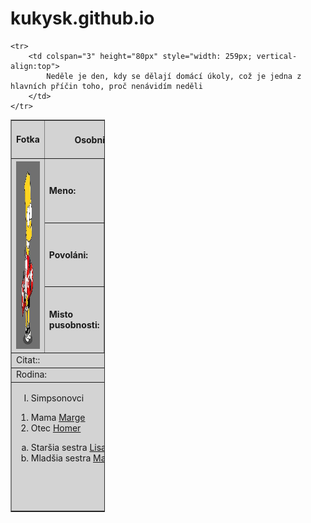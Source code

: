 # kukysk.github.io
<!DOCTYPE html>
<html>
<head>
<title>Page Title</title>
</head>
<body>



<table style="width:30%" border="1" bgcolor="#D3D3D3">


  <tr>
    <td style="width:50%"><h4>Fotka</h4></td>
    <th colspan="2">Osobni udaje</th>
  </tr>


<tr>
    <th height="20px" rowspan="3"><img src="bart.jpg" width="300px" height="300px"></th>
    <td><h4>Meno:</h4></td>
    </td>
	<td>Bart</td>
</tr>
<tr>
    <td><h4>Povoláni:</h4></td>
	<td>Zapalkár</td>
  </tr>
  <tr>
    <td><h4>Misto pusobnosti:<h4></td>
	<td height="100px"td align="center">Springfield:</td>
  </tr>

  <tr>
  	<td colspan="3">Citat::</td>
  </tr>



  <tr>
   
    <tr>
        <td colspan="3" height="80px" style="width: 259px; vertical-align:top">
            Neděle je den, kdy se dělají domácí úkoly, což je jedna z hlavních příčin toho, proč nenávidím neděli
        </td>
    </tr>

  </tr>

  <tr>
  	<td colspan="3">Rodina:</td>
  </tr>


  <tr>

   <td colspan="3" height="200px" style="width: 259px; vertical-align:top">
       
<ol type="I">
<li>Simpsonovci</li>  
</ol>
<ol>
<li>Mama <a href="url"> Marge</a> </li>
<li>Otec <a href="url"> Homer</a></li>
</ol>
<ol type="a">
<li>Staršia sestra <a href="url">Lisa</a></li>
<li>Mladšia sestra <a href="url">Maggy</a></li>
</ol>







  </tr>

  

</table>

</body>
</html>
